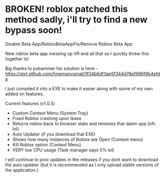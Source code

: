 # BROKEN! roblox patched this method sadly, i'll try to find a new bypass soon!
Disable Beta App/RobloxBetaAppFix/Remove Roblox Beta App

New roblox beta app messing up VR and all that so I quickly threw this together lol

Big thanks to pobammer his solution is here - https://gist.github.com/howmanysmall/1f34b6df3ae5f344d78ef996f8b4efda

I just compiled it into a EXE to make it easier along with some of my own added on features.

Current features (v1.0.5)
- Custom Context Menu (System Tray)
- Fixed Roblox crashing upon leave
- Returns roblox back to browser state and removes that damn app (ofc lol)
- Auto Updater (if you download that EXE)
- Shows how many instances of Roblox are Open (Context menu)
- Kill Roblox option (Context Menu)
- VERY low CPU usage (Task manager says 0% lol)

I will continue to post updates in the releases if you dont want to download the auto updater (but it is recommended as I only upload stable versions of the application.)
